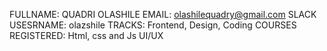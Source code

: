 FULLNAME: QUADRI OLASHILE
EMAIL: olashilequadry@gmail.com
SLACK USESRNAME: olazshile
TRACKS: Frontend, Design, Coding
COURSES REGISTERED: 
            Html, css and Js 
            UI/UX